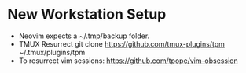 # New Workstation Setup

- Neovim expects a ~/.tmp/backup folder.
- TMUX Resurrect git clone https://github.com/tmux-plugins/tpm ~/.tmux/plugins/tpm
- To resurrect vim sessions: https://github.com/tpope/vim-obsession
